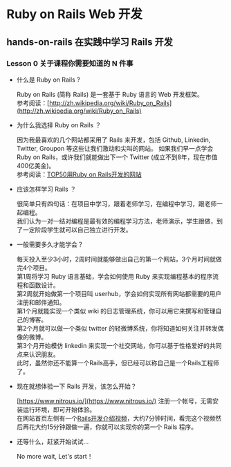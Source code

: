 # Ruby on Rails Web 开发

## hands-on-rails 在实践中学习 Rails 开发

### Lesson 0 关于课程你需要知道的 N 件事

* 什么是 Ruby on Rails ?
        
  Ruby on Rails (简称 Rails) 是一套基于 Ruby 语言的 Web 开发框架。  
  参考阅读：[http://zh.wikipedia.org/wiki/Ruby_on_Rails](http://zh.wikipedia.org/wiki/Ruby_on_Rails)

* 为什么我选择 Ruby on Rails ？
  
  因为我最喜欢的几个网站都采用了 Rails 来开发，包括 Github, Linkedin, Twitter, Groupon 等这些让我们激动和尖叫的网站。
  如果我们早一点学会 Ruby on Rails，或许我们就能做出下一个 Twitter (成立不到8年，现在市值400亿美金)。  
  参考阅读：[TOP50用Ruby on Rails开发的网站](http://developer.51cto.com/art/200904/121203_all.htm)

* 应该怎样学习 Rails ？
        
  很简单只有四句话：在项目中学习，跟着老师学习，在编程中学习，跟老师一起编程。  
  我们认为一对一结对编程是最有效的编程学习方法，老师演示，学生跟做，到了一定阶段学生就可以自己独立进行开发。

* 一般需要多久才能学会？

  每天投入至少3小时，2周时间就能够做出自己的第一个网站，3个月时间就做完4个项目。  
  第1周将学习 Ruby 语言基础，学会如何使用 Ruby 来实现编程基本的程序流程和函数设计。  
  第2周就开始做第一个项目叫 userhub，学会如何实现所有网站都需要的用户注册和邮件通知。  
  第1个月就能实现一个类似 wiki 的日志管理系统，你可以用它来撰写和管理自己的博客。  
  第2个月就可以做一个类似 twitter 的轻微博系统，你将知道如何关注并转发偶像的微博。  
  第3个月开始模仿 linkedin 来实现一个社交网站，你可以基于性格爱好的共同点来认识朋友。  
  此时，虽然你还不能算一个Rails高手，但已经可以称自己是一个Rails工程师了。

* 现在就想体验一下 Rails 开发，该怎么开始？
        
  [https://www.nitrous.io/](https://www.nitrous.io/) 注册一个帐号，无需安装运行环境，即可开始体验。  
  在网站首页左侧有一个[Rails开发介绍视频](https://www.youtube.com/embed/u6Qu9T5lRqI?hd=1)，大约7分钟时间，看完这个视频然后再花大约15分钟跟做一遍，你就可以实现你的第一个 Rails 程序。

* 还等什么，赶紧开始试试... 

  No more wait, Let's start！
